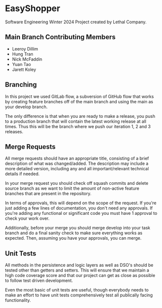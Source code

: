# EasyShopper
Software Engineering Winter 2024 Project created by Lethal Company.

## Main Branch Contributing Members
- Leeroy Dillim
- Hung Tran
- Nick McFaddin
- Yuan Tao
- Jarett Koley

## Branching
In this project we used GitLab flow, a subversion of GitHub flow that works by creating feature branches off of the main branch and using the main as your develop branch.

The only difference is that when you are ready to make a release, you push to a production branch that will contain the latest working release at all times. Thus this will be the branch where we push our iteration 1, 2 and 3 releases.

## Merge Requests
All merge requests should have an appropriate title, consisting of a brief description of what was changed/added. The description may include a more detailed version, including any and all important/relevant technical details if needed.

In your merge request you should check off squash commits and delete source branch as we want to limit the amount of non-active feature branches that are present in the repository. 

In terms of approvals, this will depend on the scope of the request. If you're just adding a few lines of documentation, you don't need any approvals. If you're adding any functional or significant code you must have 1 approval to check your work over.

Additionally, before your merge you should merge develop into your task branch and do a final sanity check to make sure everything works as expected. Then, assuming you have your approvals, you can merge.

## Unit Tests
All methods in the persistence and logic layers as well as DSO's should be tested other than getters and setters. This will ensure that we maintain a high code coverage score and that our project can get as close as possible to follow test driven development.

Even the most basic of unit tests are useful, though everybody needs to make an effort to have unit tests comprehensively test all publically facing functionality.